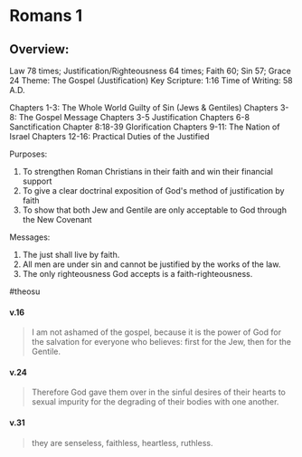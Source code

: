 # Romans 1

## Overview:
Law 78 times; Justification/Righteousness 64 times; Faith 60; Sin 57; Grace 24
Theme: The Gospel (Justification)
Key Scripture: 1:16
Time of Writing: 58 A.D.

Chapters 1-3: The Whole World Guilty of Sin (Jews & Gentiles)
Chapters 3-8: The Gospel Message
	Chapters 3-5 Justification
	Chapters 6-8 Sanctification
	Chapter 8:18-39 Glorification
Chapters 9-11: The Nation of Israel
Chapters 12-16: Practical Duties of the Justified

Purposes:
1. To strengthen Roman Christians in their faith and win their financial support
2. To give a clear doctrinal exposition of God's method of justification by faith
3. To show that both Jew and Gentile are only acceptable to God through the New Covenant

Messages:
1. The just shall live by faith.
2. All men are under sin and cannot be justified by the works of the law.
3. The only righteousness God accepts is a faith-righteousness.

#theosu 

#### v.16
>I am not ashamed of the gospel, because it is the power of God for the salvation for everyone who believes: first for the Jew, then for the Gentile.

#### v.24
>Therefore God gave them over in the sinful desires of their hearts to sexual impurity for the degrading of their bodies with one another.

#### v.31
>they are senseless, faithless, heartless, ruthless.
